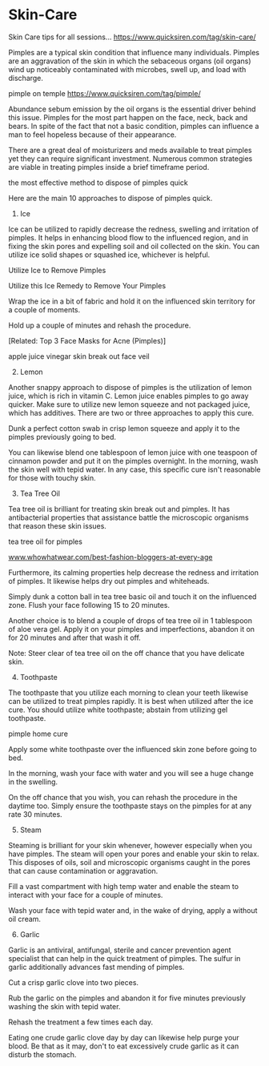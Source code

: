 # Skin-Care
Skin Care tips for all sessions... https://www.quicksiren.com/tag/skin-care/

Pimples are a typical skin condition that influence many individuals. Pimples are an aggravation of the skin in which the sebaceous organs (oil organs) wind up noticeably contaminated with microbes, swell up, and load with discharge. 

pimple on temple https://www.quicksiren.com/tag/pimple/

Abundance sebum emission by the oil organs is the essential driver behind this issue. Pimples for the most part happen on the face, neck, back and bears. In spite of the fact that not a basic condition, pimples can influence a man to feel hopeless because of their appearance. 

There are a great deal of moisturizers and meds available to treat pimples yet they can require significant investment. Numerous common strategies are viable in treating pimples inside a brief timeframe period. 

the most effective method to dispose of pimples quick 

Here are the main 10 approaches to dispose of pimples quick. 

1. Ice 

Ice can be utilized to rapidly decrease the redness, swelling and irritation of pimples. It helps in enhancing blood flow to the influenced region, and in fixing the skin pores and expelling soil and oil collected on the skin. You can utilize ice solid shapes or squashed ice, whichever is helpful. 

Utilize Ice to Remove Pimples 

Utilize this Ice Remedy to Remove Your Pimples 

Wrap the ice in a bit of fabric and hold it on the influenced skin territory for a couple of moments. 

Hold up a couple of minutes and rehash the procedure. 

[Related: Top 3 Face Masks for Acne (Pimples)] 

apple juice vinegar skin break out face veil 

2. Lemon 

Another snappy approach to dispose of pimples is the utilization of lemon juice, which is rich in vitamin C. Lemon juice enables pimples to go away quicker. Make sure to utilize new lemon squeeze and not packaged juice, which has additives. There are two or three approaches to apply this cure. 

Dunk a perfect cotton swab in crisp lemon squeeze and apply it to the pimples previously going to bed. 

You can likewise blend one tablespoon of lemon juice with one teaspoon of cinnamon powder and put it on the pimples overnight. In the morning, wash the skin well with tepid water. In any case, this specific cure isn't reasonable for those with touchy skin. 

3. Tea Tree Oil 

Tea tree oil is brilliant for treating skin break out and pimples. It has antibacterial properties that assistance battle the microscopic organisms that reason these skin issues. 

tea tree oil for pimples 

www.whowhatwear.com/best-fashion-bloggers-at-every-age

Furthermore, its calming properties help decrease the redness and irritation of pimples. It likewise helps dry out pimples and whiteheads. 

Simply dunk a cotton ball in tea tree basic oil and touch it on the influenced zone. Flush your face following 15 to 20 minutes. 

Another choice is to blend a couple of drops of tea tree oil in 1 tablespoon of aloe vera gel. Apply it on your pimples and imperfections, abandon it on for 20 minutes and after that wash it off. 

Note: Steer clear of tea tree oil on the off chance that you have delicate skin. 

4. Toothpaste 

The toothpaste that you utilize each morning to clean your teeth likewise can be utilized to treat pimples rapidly. It is best when utilized after the ice cure. You should utilize white toothpaste; abstain from utilizing gel toothpaste. 

pimple home cure 

Apply some white toothpaste over the influenced skin zone before going to bed. 

In the morning, wash your face with water and you will see a huge change in the swelling. 

On the off chance that you wish, you can rehash the procedure in the daytime too. Simply ensure the toothpaste stays on the pimples for at any rate 30 minutes. 

5. Steam 

Steaming is brilliant for your skin whenever, however especially when you have pimples. The steam will open your pores and enable your skin to relax. This disposes of oils, soil and microscopic organisms caught in the pores that can cause contamination or aggravation. 

Fill a vast compartment with high temp water and enable the steam to interact with your face for a couple of minutes. 

Wash your face with tepid water and, in the wake of drying, apply a without oil cream. 

6. Garlic 

Garlic is an antiviral, antifungal, sterile and cancer prevention agent specialist that can help in the quick treatment of pimples. The sulfur in garlic additionally advances fast mending of pimples. 

Cut a crisp garlic clove into two pieces. 

Rub the garlic on the pimples and abandon it for five minutes previously washing the skin with tepid water. 

Rehash the treatment a few times each day. 

Eating one crude garlic clove day by day can likewise help purge your blood. Be that as it may, don't to eat excessively crude garlic as it can disturb the stomach.
